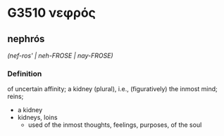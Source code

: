 # G3510 νεφρός

## nephrós

_(nef-ros' | neh-FROSE | nay-FROSE)_

### Definition

of uncertain affinity; a kidney (plural), i.e., (figuratively) the inmost mind; reins; 

- a kidney
- kidneys, loins
  - used of the inmost thoughts, feelings, purposes, of the soul
